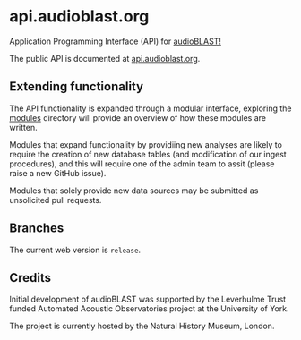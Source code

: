 # api.audioblast.org
Application Programming Interface (API) for [audioBLAST!](https://audioblast.org)

The public API is documented at [api.audioblast.org](https://api.audioblast.org).

## Extending functionality
The API functionality is expanded through a modular interface, exploring the [modules](https://github.com/audioblast/api.audioblast.org/tree/master/modules) directory will provide an overview of how these modules are written. 

Modules that expand functionality by providiing new analyses are likely to require the creation of new database tables (and modification of our ingest procedures), and this will require one of the admin team to assit (please raise a new GitHub issue).

Modules that solely provide new data sources may be submitted as unsolicited pull requests.

## Branches
The current web version is `release`.

## Credits
Initial development of audioBLAST was supported by the Leverhulme Trust funded Automated Acoustic Observatories project at the University of York.

The project is currently hosted by the Natural History Museum, London.
